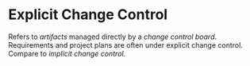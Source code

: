 # Explicit Change Control


Refers to *artifacts* managed directly by a *change control board*.
Requirements and project plans are often under explicit change control.
Compare to *implicit change control.*

